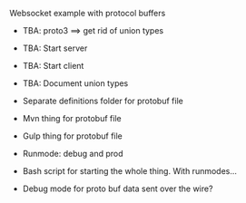 Websocket example with protocol buffers

* TBA: proto3 ==> get rid of union types

* TBA: Start server
* TBA: Start client

* TBA: Document union types

* Separate definitions folder for protobuf file
* Mvn thing for protobuf file
* Gulp thing for protobuf file

* Runmode: debug and prod

* Bash script for starting the whole thing. With runmodes...

* Debug mode for proto buf data sent over the wire?